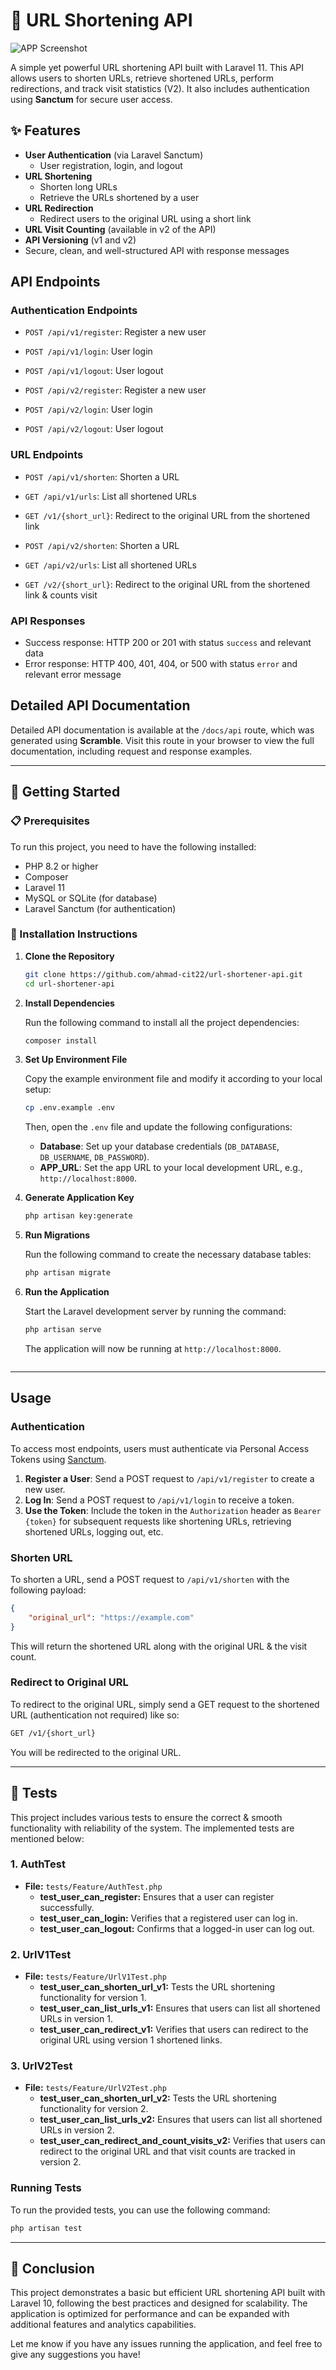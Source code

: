 # 🔗 URL Shortening API

![APP Screenshot](images/project-screenshot.png)

A simple yet powerful URL shortening API built with Laravel 11. This API allows users to shorten URLs, retrieve shortened URLs, perform redirections, and track visit statistics (V2). It also includes authentication using **Sanctum** for secure user access.

## ✨ Features

- **User Authentication** (via Laravel Sanctum)
	+ User registration, login, and logout
- **URL Shortening**
	+ Shorten long URLs
	+ Retrieve the URLs shortened by a user
- **URL Redirection**
	+ Redirect users to the original URL using a short link
- **URL Visit Counting** (available in v2 of the API)
- **API Versioning** (v1 and v2)
- Secure, clean, and well-structured API with response messages

## API Endpoints

### Authentication Endpoints
- `POST /api/v1/register`: Register a new user
- `POST /api/v1/login`: User login
- `POST /api/v1/logout`: User logout

- `POST /api/v2/register`: Register a new user
- `POST /api/v2/login`: User login
- `POST /api/v2/logout`: User logout

### URL Endpoints
- `POST /api/v1/shorten`: Shorten a URL
- `GET /api/v1/urls`: List all shortened URLs
- `GET /v1/{short_url}`: Redirect to the original URL from the shortened link

- `POST /api/v2/shorten`: Shorten a URL
- `GET /api/v2/urls`: List all shortened URLs
- `GET /v2/{short_url}`: Redirect to the original URL from the shortened link & counts visit

### API Responses
- Success response: HTTP 200 or 201 with status `success` and relevant data
- Error response: HTTP 400, 401, 404, or 500 with status `error` and relevant error message

## Detailed API Documentation

Detailed API documentation is available at the `/docs/api` route, which was generated using **Scramble**. Visit this route in your browser to view the full documentation, including request and response examples.

---

## 🚀 Getting Started

### 📋 Prerequisites

To run this project, you need to have the following installed:

- PHP 8.2 or higher
- Composer
- Laravel 11
- MySQL or SQLite (for database)
- Laravel Sanctum (for authentication)

### 🔧 Installation Instructions

1. **Clone the Repository**

   ```bash
   git clone https://github.com/ahmad-cit22/url-shortener-api.git
   cd url-shortener-api
   ```

2. **Install Dependencies**

   Run the following command to install all the project dependencies:

   ```bash
   composer install
   ```

3. **Set Up Environment File**

   Copy the example environment file and modify it according to your local setup:

   ```bash
   cp .env.example .env
   ```

   Then, open the `.env` file and update the following configurations:

   - **Database**: Set up your database credentials (`DB_DATABASE`, `DB_USERNAME`, `DB_PASSWORD`).
   - **APP_URL**: Set the app URL to your local development URL, e.g., `http://localhost:8000`.

4. **Generate Application Key**

   ```bash
   php artisan key:generate
   ```

5. **Run Migrations**

   Run the following command to create the necessary database tables:

   ```bash
   php artisan migrate
   ```

6. **Run the Application**

   Start the Laravel development server by running the command:

   ```bash
   php artisan serve
   ```

   The application will now be running at `http://localhost:8000`.
   ```

---

## Usage

### Authentication

To access most endpoints, users must authenticate via Personal Access Tokens using [Sanctum](https://laravel.com/docs/sanctum).

1. **Register a User**: Send a POST request to `/api/v1/register` to create a new user.
2. **Log In**: Send a POST request to `/api/v1/login` to receive a token.
3. **Use the Token**: Include the token in the `Authorization` header as `Bearer {token}` for subsequent requests like shortening URLs, retrieving shortened URLs, logging out, etc.


### Shorten URL

To shorten a URL, send a POST request to `/api/v1/shorten` with the following payload:

```json
{
    "original_url": "https://example.com"
}
```

This will return the shortened URL along with the original URL & the visit count.

### Redirect to Original URL

To redirect to the original URL, simply send a GET request to the shortened URL (authentication not required) like so:

```bash
GET /v1/{short_url}
```

You will be redirected to the original URL.

---

## 🧪 Tests

This project includes various tests to ensure the correct & smooth functionality with reliability of the system. The implemented tests are mentioned below:

### 1. AuthTest
- **File:** `tests/Feature/AuthTest.php`
  - **test_user_can_register:** Ensures that a user can register successfully.
  - **test_user_can_login:** Verifies that a registered user can log in.
  - **test_user_can_logout:** Confirms that a logged-in user can log out.

### 2. UrlV1Test
- **File:** `tests/Feature/UrlV1Test.php`
  - **test_user_can_shorten_url_v1:** Tests the URL shortening functionality for version 1.
  - **test_user_can_list_urls_v1:** Ensures that users can list all shortened URLs in version 1.
  - **test_user_can_redirect_v1:** Verifies that users can redirect to the original URL using version 1 shortened links.

### 3. UrlV2Test
- **File:** `tests/Feature/UrlV2Test.php`
  - **test_user_can_shorten_url_v2:** Tests the URL shortening functionality for version 2.
  - **test_user_can_list_urls_v2:** Ensures that users can list all shortened URLs in version 2.
  - **test_user_can_redirect_and_count_visits_v2:** Verifies that users can redirect to the original URL and that visit counts are tracked in version 2.

### Running Tests
To run the provided tests, you can use the following command:

```bash
php artisan test
```
---



## 📝 Conclusion

This project demonstrates a basic but efficient URL shortening API built with Laravel 10, following the best practices and designed for scalability. The application is optimized for performance and can be expanded with additional features and analytics capabilities.

Let me know if you have any issues running the application, and feel free to give any suggestions you have!


